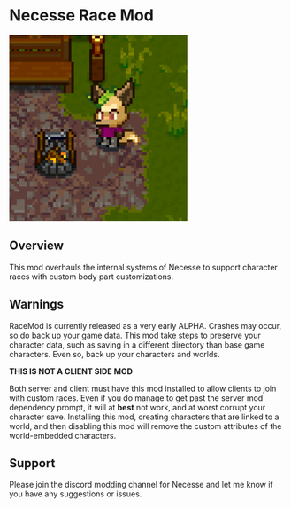 # Necesse Race Mod

![Preview](./preview.png)  

## Overview  
This mod overhauls the internal systems of Necesse to support character races with custom body part customizations. 

## Warnings
RaceMod is currently released as a very early ALPHA. Crashes may occur, so do back up your game data.
This mod take steps to preserve your character data, such as saving in a different directory than base game characters. Even so, back up your characters and worlds.

**THIS IS NOT A CLIENT SIDE MOD** 

Both server and client must have this mod installed to allow clients to join with custom races. Even if you do manage to get past the server mod dependency prompt, it will at **best** not work, and at worst corrupt your character save.
Installing this mod, creating characters that are linked to a world, and then disabling this mod will remove the custom attributes of the world-embedded characters.

## Support
Please join the discord modding channel for Necesse and let me know if you have any suggestions or issues. 